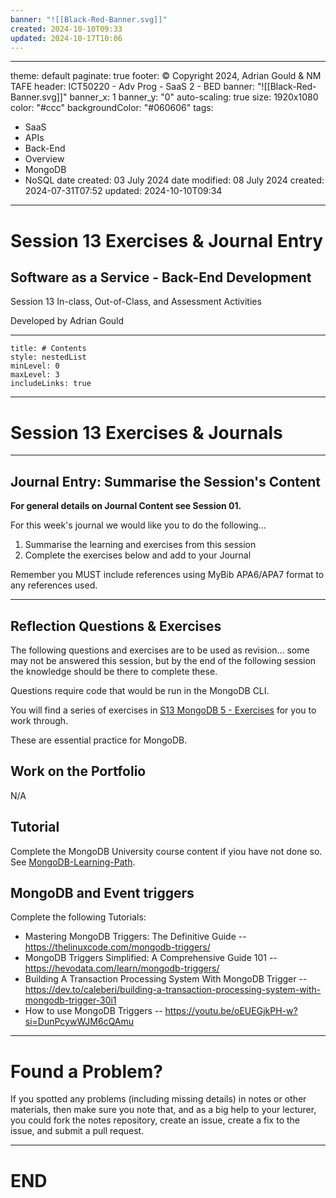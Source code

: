 ```yaml
---
banner: "![[Black-Red-Banner.svg]]"
created: 2024-10-10T09:33
updated: 2024-10-17T10:06
---
```

---
theme: default
paginate: true
footer: © Copyright 2024, Adrian Gould & NM TAFE
header: ICT50220 - Adv Prog - SaaS 2 - BED
banner: "![[Black-Red-Banner.svg]]"
banner_x: 1
banner_y: "0"
auto-scaling: true
size: 1920x1080
color: "#ccc"
backgroundColor: "#060606"
tags:
  - SaaS
  - APIs
  - Back-End
  - Overview
  - MongoDB
  - NoSQL
date created: 03 July 2024
date modified: 08 July 2024
created: 2024-07-31T07:52
updated: 2024-10-10T09:34
---

# Session 13 Exercises & Journal Entry

## Software as a Service - Back-End Development

Session 13 In-class, Out-of-Class, and Assessment Activities 

Developed by Adrian Gould

---

```table-of-contents
title: # Contents
style: nestedList
minLevel: 0
maxLevel: 3
includeLinks: true
```

---

# Session 13 Exercises & Journals 

---
## Journal Entry: Summarise the Session's Content

**For general details on Journal Content see Session 01.**

For this week's journal we would like you to do the following...

1. Summarise the learning and exercises from this session
2. Complete the exercises below and add to your Journal

Remember you MUST include references using MyBib APA6/APA7 format to any references used.

---
## Reflection Questions & Exercises

The following questions and exercises are to be used as revision... some may not be answered this session, but by the end of the following session the knowledge should be there to complete these.

Questions require code that would be run in the MongoDB CLI.

You will find a series of exercises in [S13 MongoDB 5 - Exercises](Session-13/S13-MongoDB-5.md) for you to work through.

These are essential practice for MongoDB.

## Work on the Portfolio

N/A

## Tutorial

Complete the MongoDB University course content if yiou have not done so.
See [MongoDB-Learning-Path](../Session-09/S09-MongoDB-Learning-Path).

## MongoDB and Event triggers

Complete the following Tutorials:

- Mastering MongoDB Triggers: The Definitive Guide --  https://thelinuxcode.com/mongodb-triggers/
- MongoDB Triggers Simplified: A Comprehensive Guide 101 -- https://hevodata.com/learn/mongodb-triggers/
- Building A Transaction Processing System With MongoDB Trigger -- https://dev.to/caleberi/building-a-transaction-processing-system-with-mongodb-trigger-30i1
- How to use MongoDB Triggers -- https://youtu.be/oEUEGjkPH-w?si=DunPcywWJM6cQAmu


---
# Found a Problem?
 
If you spotted any problems (including missing details) in notes or other materials, then make sure you note that, and as a big help to your lecturer, you could fork the notes repository, create an issue, create a fix to the issue, and submit a pull request.



---

# END
